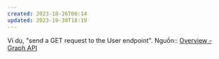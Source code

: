 ```yaml
---
created: 2023-10-26T00:14
updated: 2023-10-30T18:19
---
```

Ví dụ, "send a GET request to the User endpoint".
Nguồn:: [Overview - Graph API](https://developers.facebook.com/docs/graph-api/overview) 

